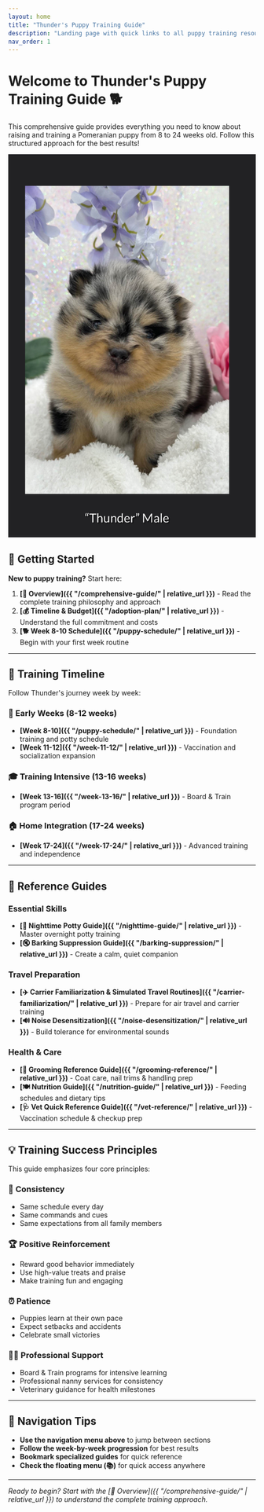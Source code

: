 ```yaml
---
layout: home
title: "Thunder's Puppy Training Guide"
description: "Landing page with quick links to all puppy training resources"
nav_order: 1
---
```


# Welcome to Thunder's Puppy Training Guide 🐕

This comprehensive guide provides everything you need to know about raising and training a Pomeranian puppy from 8 to 24 weeks old. Follow this structured approach for the best results!

![Thunder](images/Thunder_1.jpg)

## 🚀 Getting Started

**New to puppy training?** Start here:
1. **[📖 Overview]({{ "/comprehensive-guide/" | relative_url }})** - Read the complete training philosophy and approach
2. **[💰 Timeline & Budget]({{ "/adoption-plan/" | relative_url }})** - Understand the full commitment and costs
3. **[🐕 Week 8-10 Schedule]({{ "/puppy-schedule/" | relative_url }})** - Begin with your first week routine

---

## 📅 Training Timeline

Follow Thunder's journey week by week:

### 🐣 Early Weeks (8-12 weeks)
- **[Week 8-10]({{ "/puppy-schedule/" | relative_url }})** - Foundation training and potty schedule
- **[Week 11-12]({{ "/week-11-12/" | relative_url }})** - Vaccination and socialization expansion

### 🎓 Training Intensive (13-16 weeks)  
- **[Week 13-16]({{ "/week-13-16/" | relative_url }})** - Board & Train program period

### 🏠 Home Integration (17-24 weeks)
- **[Week 17-24]({{ "/week-17-24/" | relative_url }})** - Advanced training and independence

---

## 🎯 Reference Guides

### Essential Skills
- **[🌙 Nighttime Potty Guide]({{ "/nighttime-guide/" | relative_url }})** - Master overnight potty training
- **[🔇 Barking Suppression Guide]({{ "/barking-suppression/" | relative_url }})** - Create a calm, quiet companion

### Travel Preparation
- **[✈️ Carrier Familiarization & Simulated Travel Routines]({{ "/carrier-familiarization/" | relative_url }})** - Prepare for air travel and carrier training
- **[🔊 Noise Desensitization]({{ "/noise-desensitization/" | relative_url }})** - Build tolerance for environmental sounds

### Health & Care
- **[🛁 Grooming Reference Guide]({{ "/grooming-reference/" | relative_url }})** - Coat care, nail trims & handling prep
- **[🍽️ Nutrition Guide]({{ "/nutrition-guide/" | relative_url }})** - Feeding schedules and dietary tips
- **[🩺 Vet Quick Reference Guide]({{ "/vet-reference/" | relative_url }})** - Vaccination schedule & checkup prep

---

## 💡 Training Success Principles

This guide emphasizes four core principles:

### 🎯 **Consistency**
- Same schedule every day
- Same commands and cues
- Same expectations from all family members

### 🏆 **Positive Reinforcement** 
- Reward good behavior immediately
- Use high-value treats and praise
- Make training fun and engaging

### ⏰ **Patience**
- Puppies learn at their own pace
- Expect setbacks and accidents
- Celebrate small victories

### 👨‍🏫 **Professional Support**
- Board & Train programs for intensive learning
- Professional nanny services for consistency
- Veterinary guidance for health milestones

---

## 🔗 Navigation Tips

- **Use the navigation menu above** to jump between sections
- **Follow the week-by-week progression** for best results  
- **Bookmark specialized guides** for quick reference
- **Check the floating menu (📚)** for quick access anywhere

---

*Ready to begin? Start with the [📖 Overview]({{ "/comprehensive-guide/" | relative_url }}) to understand the complete training approach.* 
